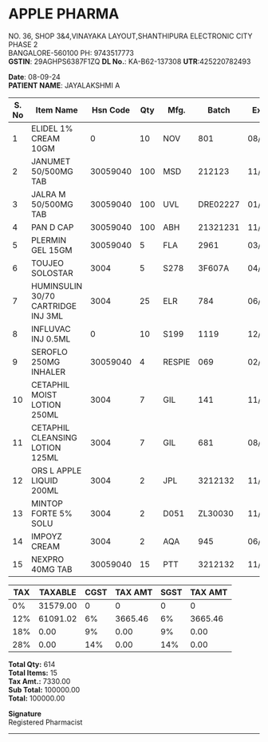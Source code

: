 
# APPLE PHARMA
NO. 36, SHOP 3&4,VINAYAKA LAYOUT,SHANTHIPURA
ELECTRONIC CITY PHASE 2  
BANGALORE-560100 PH: 9743517773  
**GSTIN**: 29AGHPS6387F1ZQ 
**DL No.**: KA-B62-137308
**UTR**:425220782493

**Date**: 08-09-24  
**PATIENT NAME**: JAYALAKSHMI A

| S. No | Item Name                          | Hsn Code | Qty | Mfg.   | Batch    | Exp   | MRP     | GST % | Amount   |
| ----- | ---------------------------------- | -------- | --- | ------ | -------- | ----- | ------- | ----- | -------- |
| 1     | ELIDEL 1% CREAM 10GM               | 0        | 10  | NOV    | 801      | 08/25 | 790.00  | 12    | 7900.00  |
| 2     | JANUMET 50/500MG TAB               | 30059040 | 100 | MSD    | 212123   | 11/26 | 375.00  | 12    | 25000.00 |
| 3     | JALRA M 50/500MG TAB               | 30059040 | 100 | UVL    | DRE02227 | 01/26 | 325.00  | 12    | 2166.70  |
| 4     | PAN D CAP                          | 30059040 | 100 | ABH    | 21321231 | 11/26 | 231.00  | 12    | 1540.00  |
| 5     | PLERMIN GEL 15GM                   | 30059040 | 5   | FLA    | 2961     | 03/25 | 3205.00 | 12    | 16025.00 |
| 6     | TOUJEO SOLOSTAR                    | 3004     | 5   | S278   | 3F607A   | 04/25 | 1831.00 | 12    | 9156.00  |
| 7     | HUMINSULIN 30/70 CARTRIDGE INJ 3ML | 3004     | 25  | ELR    | 784      | 06/26 | 469.00  | 12    | 11725.00 |
| 8     | INFLUVAC INJ 0.5ML                 | 0        | 10  | S199   | 1119     | 12/25 | 2222.00 | 12    | 15554.00 |
| 9     | SEROFLO 250MG INHALER              | 30059040 | 4   | RESPIE | 069      | 02/26 | 889.00  | 12    | 3556.00  |
| 10    | CETAPHIL MOIST LOTION 250ML        | 3004     | 7   | GIL    | 141      | 11/26 | 1800.00 | 12    | 12600.00 |
| 11    | CETAPHIL CLEANSING LOTION 125ML    | 3004     | 7   | GIL    | 681      | 08/25 | 1049.00 | 12    | 7343.00  |
| 12    | ORS L APPLE LIQUID 200ML           | 3004     | 2   | JPL    | 3212132  | 11/28 | 45.00   | 12    | 3150.00  |
| 13    | MINTOP FORTE 5% SOLU               | 3004     | 2   | D051   | ZL30030  | 11/26 | 1830.00 | 12    | 3660.00  |
| 14    | IMPOYZ CREAM                       | 3004     | 2   | AQA    | 945      | 06/26 | 279.00  | 12    | 2790.00  |
| 15    | NEXPRO 40MG TAB                    | 30059040 | 15  | PTT    | 3212132  | 11/26 | 190.00  | 12    | 190.00   |


| **TAX** | **TAXABLE** | **CGST** | **TAX AMT** | **SGST** | **TAX AMT** |
|---------|-------------|----------|-------------|----------|-------------|
| 0%      | 31579.00    | 0        | 0           | 0        | 0           |
| 12%     | 61091.02    | 6%       | 3665.46     | 6%       | 3665.46     |
| 18%     | 0.00        | 9%       | 0.00        | 9%       | 0.00        |
| 28%     | 0.00        | 14%      | 0.00        | 14%      | 0.00        |

**Total Qty:** 614  
**Total Items:** 15  
**Tax Amt.:** 7330.00  
**Sub Total:** 100000.00  
**Total:**  100000.00

**Signature**  
Registered Pharmacist  

---
